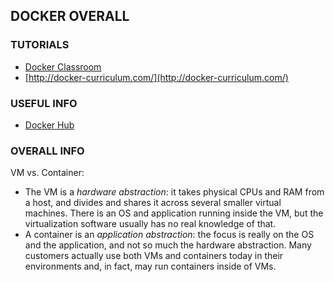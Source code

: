## DOCKER OVERALL


### TUTORIALS

  - [Docker Classroom](https://training.play-with-docker.com/)
  - [http://docker-curriculum.com/](http://docker-curriculum.com/)


### USEFUL INFO

  - [Docker Hub](https://hub.docker.com/)



### OVERALL INFO

VM vs. Container:
  - The VM is a *hardware abstraction*: it takes physical CPUs and RAM from a host, and divides and shares it across several smaller virtual machines. There is an OS and application running inside the VM, but the virtualization software usually has no real knowledge of that.
  - A container is an *application abstraction*: the focus is really on the OS and the application, and not so much the hardware abstraction. Many customers actually use both VMs and containers today in their environments and, in fact, may run containers inside of VMs.








